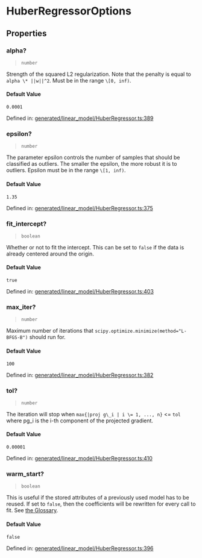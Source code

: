# HuberRegressorOptions

## Properties

### alpha?

> `number`

Strength of the squared L2 regularization. Note that the penalty is equal to `alpha \* ||w||^2`. Must be in the range `\[0, inf)`.

#### Default Value

`0.0001`

Defined in:  [generated/linear\_model/HuberRegressor.ts:389](https://github.com/transitive-bullshit/scikit-learn-ts/blob/b59c1ff/packages/sklearn/src/generated/linear_model/HuberRegressor.ts#L389)

### epsilon?

> `number`

The parameter epsilon controls the number of samples that should be classified as outliers. The smaller the epsilon, the more robust it is to outliers. Epsilon must be in the range `\[1, inf)`.

#### Default Value

`1.35`

Defined in:  [generated/linear\_model/HuberRegressor.ts:375](https://github.com/transitive-bullshit/scikit-learn-ts/blob/b59c1ff/packages/sklearn/src/generated/linear_model/HuberRegressor.ts#L375)

### fit\_intercept?

> `boolean`

Whether or not to fit the intercept. This can be set to `false` if the data is already centered around the origin.

#### Default Value

`true`

Defined in:  [generated/linear\_model/HuberRegressor.ts:403](https://github.com/transitive-bullshit/scikit-learn-ts/blob/b59c1ff/packages/sklearn/src/generated/linear_model/HuberRegressor.ts#L403)

### max\_iter?

> `number`

Maximum number of iterations that `scipy.optimize.minimize(method="L-BFGS-B")` should run for.

#### Default Value

`100`

Defined in:  [generated/linear\_model/HuberRegressor.ts:382](https://github.com/transitive-bullshit/scikit-learn-ts/blob/b59c1ff/packages/sklearn/src/generated/linear_model/HuberRegressor.ts#L382)

### tol?

> `number`

The iteration will stop when `max{|proj g\_i | i \= 1, ..., n}` <= `tol` where pg\_i is the i-th component of the projected gradient.

#### Default Value

`0.00001`

Defined in:  [generated/linear\_model/HuberRegressor.ts:410](https://github.com/transitive-bullshit/scikit-learn-ts/blob/b59c1ff/packages/sklearn/src/generated/linear_model/HuberRegressor.ts#L410)

### warm\_start?

> `boolean`

This is useful if the stored attributes of a previously used model has to be reused. If set to `false`, then the coefficients will be rewritten for every call to fit. See [the Glossary](../../glossary.html#term-warm_start).

#### Default Value

`false`

Defined in:  [generated/linear\_model/HuberRegressor.ts:396](https://github.com/transitive-bullshit/scikit-learn-ts/blob/b59c1ff/packages/sklearn/src/generated/linear_model/HuberRegressor.ts#L396)
